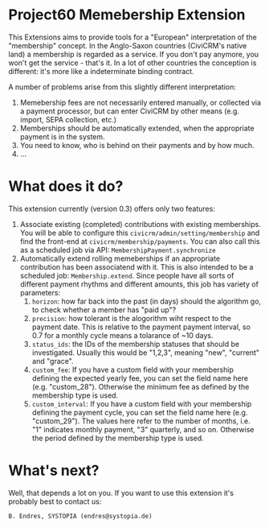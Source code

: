 Project60 Memebership Extension
===

This Extensions aims to provide tools for a "European" interpretation of the "membership" concept. In the Anglo-Saxon countries (CiviCRM's native land) a membership is regarded as a service. If you don't pay anymore, you won't get the service - that's it. In a lot of other countries the conception is different: it's more like a indeterminate binding contract.

A number of problems arise from this slightly different interpretation:

1. Memebership fees are not necessarily entered manually, or collected via a payment processor, but can enter CiviCRM by other means (e.g. import, SEPA collection, etc.)
2. Memberships should be automatically extended, when the appropriate payment is in the system.
3. You need to know, who is behind on their payments and by how much.
4. …


What does it do?
===

This extension currently (version 0.3) offers only two features:

1. Associate existing (completed) contributions with existing memberships. You will be able to configure this ``civicrm/admin/setting/membership`` and find the front-end at ``civicrm/membership/payments``. You can also call this as a scheduled job via API: ``MembershipPayment.synchronize``
2. Automatically extend rolling memeberships if an appropriate contribution has been associatend with it. This is also intended to be a scheduled job: ``Membership.extend``. Since people have all sorts of different payment rhythms and different amounts, this job has variety of parameters:
   1. ``horizon``: how far back into the past (in days) should the algorithm go, to check whether a member has "paid up"?
   2. ``precision``: how tolerant is the alogorithm wiht respect to the payment date. This is relative to the payment payment interval, so 0.7 for a monthly cycle means a tolarance of ~10 days.
   3. ``status_ids``: the IDs of the membership statuses that should be investigated. Usually this would be "1,2,3", meaning "new", "current" and "grace".
   4. ``custom_fee``: If you have a custom field with your membership defining the expected yearly fee, you can set the field name here (e.g. "custom_28"). Otherwise the minimum fee as defined by the membership type is used.
   5. ``custom_interval``: If you have a custom field with your membership defining the payment cycle, you can set the field name here (e.g. "custom_29"). The values here refer to the number of months, i.e. "1" indicates monthly payment, "3" quarterly, and so on. Otherwise the period defined by the membership type is used.


What's next?
===
Well, that depends a lot on you. If you want to use this extension it's probably best to contact us: 

    B. Endres, SYSTOPIA (endres@systopia.de)
